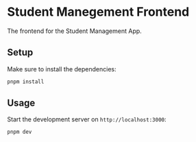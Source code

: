 # Student Manegement Frontend

The frontend for the Student Management App.

## Setup

Make sure to install the dependencies:

```bash
pnpm install
```

## Usage

Start the development server on `http://localhost:3000`:

```bash
pnpm dev
```